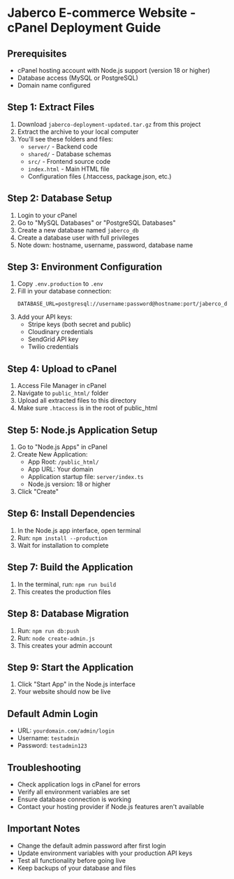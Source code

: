 # Jaberco E-commerce Website - cPanel Deployment Guide

## Prerequisites
- cPanel hosting account with Node.js support (version 18 or higher)
- Database access (MySQL or PostgreSQL)
- Domain name configured

## Step 1: Extract Files
1. Download `jaberco-deployment-updated.tar.gz` from this project
2. Extract the archive to your local computer
3. You'll see these folders and files:
   - `server/` - Backend code
   - `shared/` - Database schemas
   - `src/` - Frontend source code
   - `index.html` - Main HTML file
   - Configuration files (.htaccess, package.json, etc.)

## Step 2: Database Setup
1. Login to your cPanel
2. Go to "MySQL Databases" or "PostgreSQL Databases"
3. Create a new database named `jaberco_db`
4. Create a database user with full privileges
5. Note down: hostname, username, password, database name

## Step 3: Environment Configuration
1. Copy `.env.production` to `.env`
2. Fill in your database connection:
   ```
   DATABASE_URL=postgresql://username:password@hostname:port/jaberco_db
   ```
3. Add your API keys:
   - Stripe keys (both secret and public)
   - Cloudinary credentials
   - SendGrid API key
   - Twilio credentials

## Step 4: Upload to cPanel
1. Access File Manager in cPanel
2. Navigate to `public_html/` folder
3. Upload all extracted files to this directory
4. Make sure `.htaccess` is in the root of public_html

## Step 5: Node.js Application Setup
1. Go to "Node.js Apps" in cPanel
2. Create New Application:
   - App Root: `/public_html/`
   - App URL: Your domain
   - Application startup file: `server/index.ts`
   - Node.js version: 18 or higher
3. Click "Create"

## Step 6: Install Dependencies
1. In the Node.js app interface, open terminal
2. Run: `npm install --production`
3. Wait for installation to complete

## Step 7: Build the Application
1. In the terminal, run: `npm run build`
2. This creates the production files

## Step 8: Database Migration
1. Run: `npm run db:push`
2. Run: `node create-admin.js`
3. This creates your admin account

## Step 9: Start the Application
1. Click "Start App" in the Node.js interface
2. Your website should now be live

## Default Admin Login
- URL: `yourdomain.com/admin/login`
- Username: `testadmin`
- Password: `testadmin123`

## Troubleshooting
- Check application logs in cPanel for errors
- Verify all environment variables are set
- Ensure database connection is working
- Contact your hosting provider if Node.js features aren't available

## Important Notes
- Change the default admin password after first login
- Update environment variables with your production API keys
- Test all functionality before going live
- Keep backups of your database and files